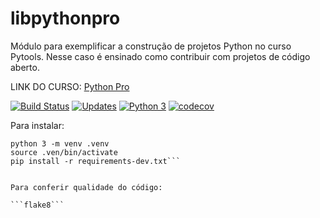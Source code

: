 # libpythonpro
Módulo para exemplificar a construção de projetos Python no curso Pytools.
Nesse caso é ensinado como contribuir com projetos de código aberto.




LINK DO CURSO: [Python Pro](https://pythonpro.com.br/)

[![Build Status](https://travis-ci.com/wartrax13/libpythonpro.svg?branch=main)](https://travis-ci.com/wartrax13/libpythonpro)
[![Updates](https://pyup.io/repos/github/wartrax13/libpythonpro/shield.svg)](https://pyup.io/repos/github/wartrax13/libpythonpro/)
[![Python 3](https://pyup.io/repos/github/wartrax13/libpythonpro/python-3-shield.svg)](https://pyup.io/repos/github/wartrax13/libpythonpro/)
[![codecov](https://codecov.io/gh/wartrax13/libpythonpro/branch/main/graph/badge.svg?token=AMG8S9AX1A)](https://codecov.io/gh/wartrax13/libpythonpro)



Para instalar:

```
python 3 -m venv .venv
source .ven/bin/activate
pip install -r requirements-dev.txt```


Para conferir qualidade do código:

```flake8```